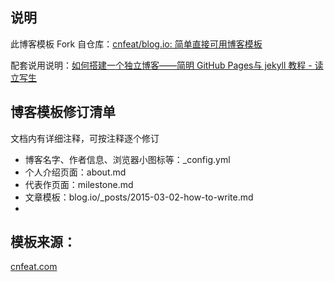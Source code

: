 ## 说明

此博客模板 Fork 自仓库：[cnfeat/blog.io: 简单直接可用博客模板](https://github.com/cnfeat/blog.io)

配套说用说明：[如何搭建一个独立博客——简明 GitHub Pages与 jekyll 教程 - 读立写生](http://www.cnfeat.com/blog/2014/05/10/how-to-build-a-blog/)

## 博客模板修订清单

文档内有详细注释，可按注释逐个修订

* 博客名字、作者信息、浏览器小图标等：_config.yml 
* 个人介绍页面：about.md
* 代表作页面：milestone.md
* 文章模板：blog.io/_posts/2015-03-02-how-to-write.md 
* 

## 模板来源：
[cnfeat.com](cnfeat.com)



